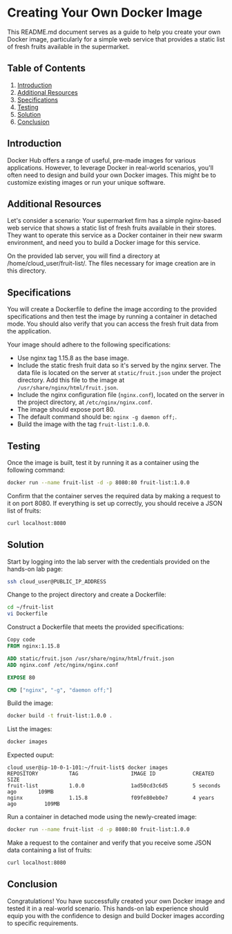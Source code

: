 # Creating Your Own Docker Image

This README.md document serves as a guide to help you create your own Docker image, particularly for a simple web service that provides a static list of fresh fruits available in the supermarket. 

## Table of Contents

1. [Introduction](#Introduction)
2. [Additional Resources](#Additional-Resources)
3. [Specifications](#Specifications)
4. [Testing](#Testing)
5. [Solution](#Solution)
6. [Conclusion](#Conclusion)

## Introduction

Docker Hub offers a range of useful, pre-made images for various applications. However, to leverage Docker in real-world scenarios, you'll often need to design and build your own Docker images. This might be to customize existing images or run your unique software.

## Additional Resources

Let's consider a scenario: Your supermarket firm has a simple nginx-based web service that shows a static list of fresh fruits available in their stores. They want to operate this service as a Docker container in their new swarm environment, and need you to build a Docker image for this service.

On the provided lab server, you will find a directory at /home/cloud_user/fruit-list/. The files necessary for image creation are in this directory. 

## Specifications

You will create a Dockerfile to define the image according to the provided specifications and then test the image by running a container in detached mode. You should also verify that you can access the fresh fruit data from the application.

Your image should adhere to the following specifications:

- Use nginx tag 1.15.8 as the base image.
- Include the static fresh fruit data so it's served by the nginx server. The data file is located on the server at `static/fruit.json` under the project directory. Add this file to the image at `/usr/share/nginx/html/fruit.json`.
- Include the nginx configuration file (`nginx.conf`), located on the server in the project directory, at `/etc/nginx/nginx.conf`.
- The image should expose port 80.
- The default command should be: `nginx -g daemon off;`.
- Build the image with the tag `fruit-list:1.0.0`.

## Testing

Once the image is built, test it by running it as a container using the following command:

```bash
docker run --name fruit-list -d -p 8080:80 fruit-list:1.0.0
```


Confirm that the container serves the required data by making a request to it on port 8080. If everything is set up correctly, you should receive a JSON list of fruits:

```bash
curl localhost:8080
```

## Solution

Start by logging into the lab server with the credentials provided on the hands-on lab page:

```bash
ssh cloud_user@PUBLIC_IP_ADDRESS
```

Change to the project directory and create a Dockerfile:

```bash
cd ~/fruit-list
vi Dockerfile
```

Construct a Dockerfile that meets the provided specifications:

```Dockerfile
Copy code
FROM nginx:1.15.8

ADD static/fruit.json /usr/share/nginx/html/fruit.json
ADD nginx.conf /etc/nginx/nginx.conf

EXPOSE 80

CMD ["nginx", "-g", "daemon off;"]
```

Build the image:

```bash
docker build -t fruit-list:1.0.0 .
```

List the images:

```bash
docker images
```

Expected ouput:

```plaintext
cloud_user@ip-10-0-1-101:~/fruit-list$ docker images
REPOSITORY          TAG                 IMAGE ID            CREATED             SIZE
fruit-list          1.0.0               1ad50cd3c6d5        5 seconds ago       109MB
nginx               1.15.8              f09fe80eb0e7        4 years ago         109MB
```

Run a container in detached mode using the newly-created image:

```bash
docker run --name fruit-list -d -p 8080:80 fruit-list:1.0.0
```

Make a request to the container and verify that you receive some JSON data containing a list of fruits:

```bash
curl localhost:8080
```

## Conclusion

Congratulations! You have successfully created your own Docker image and tested it in a real-world scenario. This hands-on lab experience should equip you with the confidence to design and build Docker images according to specific requirements.